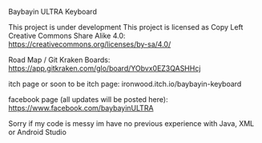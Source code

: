 Baybayin ULTRA Keyboard

This project is under development
This project is licensed as Copy Left Creative Commons Share Alike 4.0:
https://creativecommons.org/licenses/by-sa/4.0/

Road Map / Git Kraken Boards:
https://app.gitkraken.com/glo/board/YObvx0EZ3QASHHcj

itch page or soon to be itch page:
ironwood.itch.io/baybayin-keyboard

facebook page (all updates will be posted here):
https://www.facebook.com/baybayinULTRA


Sorry if my code is messy im have no previous experience with Java, XML or Android Studio

